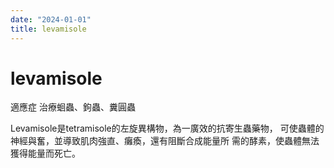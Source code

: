 ```yaml
---
date: "2024-01-01"
title: levamisole
---
```


# levamisole

適應症
治療蛔蟲、鉤蟲、糞圓蟲

Levamisole是tetramisole的左旋異構物，為一廣效的抗寄生蟲藥物， 可使蟲體的神經與奮，並導致肌肉強直、癱瘓，還有阻斷合成能量所 需的酵素，使蟲體無法獲得能量而死亡。
